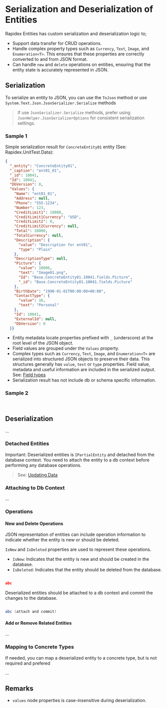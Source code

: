 # Serialization and Deserialization of Entities

Rapidex Entities has custom serialization and deserialization logic to;

- Support data transfer for CRUD operations.
- Handle complex property types such as `Currency`, `Text`, `Image`, and `Enumeration<T>`. This ensures that these properties are correctly converted to and from JSON format.
- Can handle `new` and `delete` operations on entities, ensuring that the entity state is accurately represented in JSON.

## Serialization

To serialize an entity to JSON, you can use the `ToJson` method or use `System.Text.Json.JsonSerializer.Serialize` methods

> If use `JsonSerializer.Serialize` methods, prefer using `JsonHelper.JsonSerializerOptions` for consistent serialization settings.

### Sample 1

Simple serialization result for `ConcreteEntity01` entity (See: Rapidex.UnitTest.Data):

```json
{
  "_entity": "ConcreteEntity01",
  "_caption": "ent01_01",
  "_id": 10041,
  "Id": 10041,
  "DbVersion": 0,
  "Values": {
    "Name": "ent01_01",
    "Address": null,
    "Phone": "555-1234",
    "Number": 123,
    "CreditLimit1": 10000,
    "CreditLimit1Currency": "USD",
    "CreditLimit2": 0,
    "CreditLimit2Currency": null,
    "Total": 10000,
    "TotalCurrency": null,
    "Description": {
      "value": "Description for ent01",
      "type": "Plain"
    },
    "DescriptionType": null,
    "Picture": {
      "value": 10006,
      "text": "Image01.png",
      "Id": "Base.ConcreteEntity01.10041.fields.Picture",
      "_id": "Base.ConcreteEntity01.10041.fields.Picture"
    },
    "BirthDate": "1990-01-01T00:00:00+00:00",
    "ContactType": {
      "value": 16,
      "text": "Personal"
    },
    "Id": 10041,
    "ExternalId": null,
    "DbVersion": 0
  }}
```

- Entity metadata locate properties prefixed with `_` (underscore) at the root level of the JSON object.
- Field values are grouped under the `Values` property.
- Complex types such as `Currency`, `Text`, `Image`, and `Enumeration<T>` are serialized into structured JSON objects to preserve their data. This structures generally has `value`, `text` or `type` properties. Field value, metadata and useful information are included in the serialized output. See: [Field types](FieldTypes.md)
- Serialization result has not include db or schema specific information.

### Sample 2

```json



```

## Deserialization

...

### Detached Entities
 
Important: Deserialized entities is `IPartialEntity` and detached from the database context. You need to attach the entity to a db context before performing any database operations.

> See: [Updating Data](UpdatingData.md)

### Attaching to Db Context

...

### Operations

#### New and Delete Operations

JSON representation of entities can include operation information to indicate whether the entity is new or should be deleted. 

`IsNew` and `IsDeleted` properties are used to represent these operations.

- `IsNew`: Indicates that the entity is new and should be created in the database.
- `IsDeleted`: Indicates that the entity should be deleted from the database.

```Json

abc

```

Deserialized entities should be attached to a db context and commit the changes to the database.

```csharp

abc (attach and commit)

```

#### Add or Remove Related Entities

...


### Mapping to Concrete Types

If needed, you can map a deserialized entity to a concrete type, but is not required and prefered

...

## Remarks

- `values` node properties is case-insensitive during deserialization.

